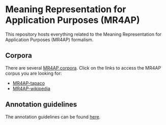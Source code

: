 Meaning Representation for Application Purposes (MR4AP)
=======================================================

This repository hosts everything related to the Meaning Representation for Application Purposes (MR4AP) formalism.

## Corpora

There are several [MR4AP corpora](corpora). Click on the links to access the MR4AP corpus you are looking for:
* [MR4AP-tapaco](corpora/MR4AP-tapaco)
* [MR4AP-wikipedia](corpora/MR4AP-wikipedia)

## Annotation guidelines

The annotation guidelines can be found [here](guidelines/guidelines.md).